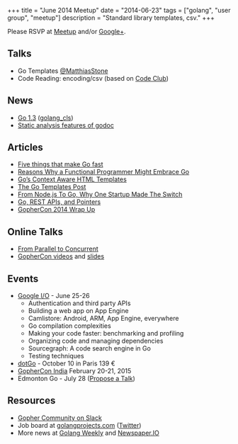 +++
title = "June 2014 Meetup"
date = "2014-06-23"
tags = ["golang", "user group", "meetup"]
description = "Standard library templates, csv."
+++

Please RSVP at [Meetup](http://www.meetup.com/startupedmonton/events/185430912/) and/or [Google+](https://plus.google.com/u/0/events/c9r9f3pd805o38uveo5qdkot0oc?authkey=CJOa6Ni-r_qIZg). 

## Talks

* Go Templates [@MatthiasStone](https://twitter.com/MatthiasStone)
* Code Reading: encoding/csv (based on [Code Club](http://bloggytoons.com/code-club))

## News

* [Go 1.3](http://golang.org/doc/go1.3) ([golang_cls](https://twitter.com/golang_cls))
* [Static analysis features of godoc](http://golang.org/lib/godoc/analysis/help.html)

## Articles

* [Five things that make Go fast](http://dave.cheney.net/2014/06/07/five-things-that-make-go-fast)
* [Reasons Why a Functional Programmer Might Embrace Go](http://bcarrell.me/posts/why_go/)
* [Go’s Context Aware HTML Templates](http://blog.veracode.com/2013/12/golangs-context-aware-html-templates/)
* [The Go Templates Post](http://andlabs.lostsig.com/blog/2014/05/26/8/the-go-templates-post)
* [From Node.js To Go, Why One Startup Made The Switch](http://thenewstack.io/from-node-js-to-go-why-one-startup-made-the-switch/)
* [Go, REST APIs, and Pointers](https://willnorris.com/2014/05/go-rest-apis-and-pointers)
* [GopherCon 2014 Wrap Up](http://blog.golang.org/gophercon)

## Online Talks

* [From Parallel to Concurrent](http://channel9.msdn.com/Events/Lang-NEXT/Lang-NEXT-2014/From-Parallel-to-Concurrent)
* [GopherCon videos](http://confreaks.com/events/gophercon2014) and [slides](https://github.com/gophercon/2014-talks)

## Events

* [Google I/O](https://www.google.com/events/io/schedule) - June 25-26
    * Authentication and third party APIs
    * Building a web app on App Engine
    * Camlistore: Android, ARM, App Engine, everywhere
    * Go compilation complexities
    * Making your code faster: benchmarking and profiling
    * Organizing code and managing dependencies
    * Sourcegraph: A code search engine in Go
    * Testing techniques
* [dotGo](http://www.dotgo.eu/) - October 10 in Paris 139 &euro;
* [GopherCon India](http://gophercon.in/) February 20-21, 2015
* Edmonton Go - July 28 ([Propose a Talk](https://github.com/edmontongo/presentations/issues/10))

## Resources

* [Gopher Community on Slack](http://blog.gopheracademy.com/gophers-slack-community)
* Job board at [golangprojects.com](http://www.golangprojects.com/) ([Twitter](https://twitter.com/golangprojects))
* More news at [Golang Weekly](http://www.golangweekly.com/) and [Newspaper.IO](http://www.newspaper.io/golang)

